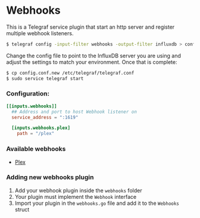 # Webhooks

This is a Telegraf service plugin that start an http server and register multiple webhook listeners.

```sh
$ telegraf config -input-filter webhooks -output-filter influxdb > config.conf.new
```

Change the config file to point to the InfluxDB server you are using and adjust the settings to match your environment. Once that is complete:

```sh
$ cp config.conf.new /etc/telegraf/telegraf.conf
$ sudo service telegraf start
```


### Configuration:

```toml
[[inputs.webhooks]]
  ## Address and port to host Webhook listener on
  service_address = ":1619"

  [inputs.webhooks.plex]
    path = "/plex"
```


### Available webhooks

- [Plex](plex/)


### Adding new webhooks plugin

1. Add your webhook plugin inside the `webhooks` folder
1. Your plugin must implement the `Webhook` interface
1. Import your plugin in the `webhooks.go` file and add it to the `Webhooks` struct


